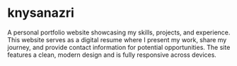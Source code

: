 # knysanazri
A personal portfolio website showcasing my skills, projects, and experience. This website serves as a digital resume where I present my work, share my journey, and provide contact information for potential opportunities. The site features a clean, modern design and is fully responsive across devices.
